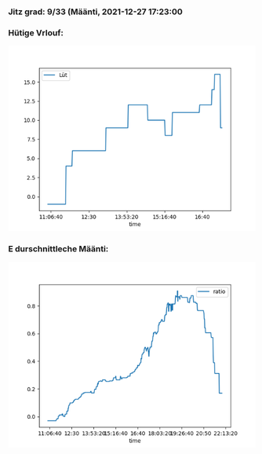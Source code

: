 ### Jitz grad: 9/33 (Määnti, 2021-12-27 17:23:00

### Hütige Vrlouf:
![Graph](Today.png)

### E durschnittleche Määnti:
![Graph](Määnti.png)